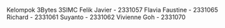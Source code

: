 Kelompok 3Bytes 3SIMC
Felik Javier - 2331057
Flavia Faustine - 2331065
Richard - 2331061
Suyanto - 2331062
Vivienne Goh - 2331070
